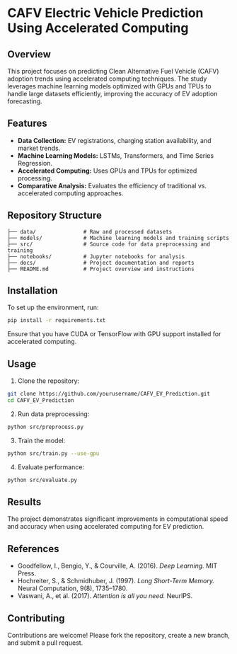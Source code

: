 # CAFV Electric Vehicle Prediction Using Accelerated Computing

## Overview
This project focuses on predicting Clean Alternative Fuel Vehicle (CAFV) adoption trends using accelerated computing techniques. The study leverages machine learning models optimized with GPUs and TPUs to handle large datasets efficiently, improving the accuracy of EV adoption forecasting.

## Features
- **Data Collection:** EV registrations, charging station availability, and market trends.
- **Machine Learning Models:** LSTMs, Transformers, and Time Series Regression.
- **Accelerated Computing:** Uses GPUs and TPUs for optimized processing.
- **Comparative Analysis:** Evaluates the efficiency of traditional vs. accelerated computing approaches.

## Repository Structure
```
├── data/               # Raw and processed datasets
├── models/             # Machine learning models and training scripts
├── src/                # Source code for data preprocessing and training
├── notebooks/          # Jupyter notebooks for analysis
├── docs/               # Project documentation and reports
├── README.md           # Project overview and instructions
```

## Installation
To set up the environment, run:
```sh
pip install -r requirements.txt
```
Ensure that you have CUDA or TensorFlow with GPU support installed for accelerated computing.

## Usage
1. Clone the repository:
```sh
git clone https://github.com/yourusername/CAFV_EV_Prediction.git
cd CAFV_EV_Prediction
```
2. Run data preprocessing:
```sh
python src/preprocess.py
```
3. Train the model:
```sh
python src/train.py --use-gpu
```
4. Evaluate performance:
```sh
python src/evaluate.py
```

## Results
The project demonstrates significant improvements in computational speed and accuracy when using accelerated computing for EV prediction.

## References
- Goodfellow, I., Bengio, Y., & Courville, A. (2016). *Deep Learning.* MIT Press.
- Hochreiter, S., & Schmidhuber, J. (1997). *Long Short-Term Memory.* Neural Computation, 9(8), 1735–1780.
- Vaswani, A., et al. (2017). *Attention is all you need.* NeurIPS.

## Contributing
Contributions are welcome! Please fork the repository, create a new branch, and submit a pull request.

